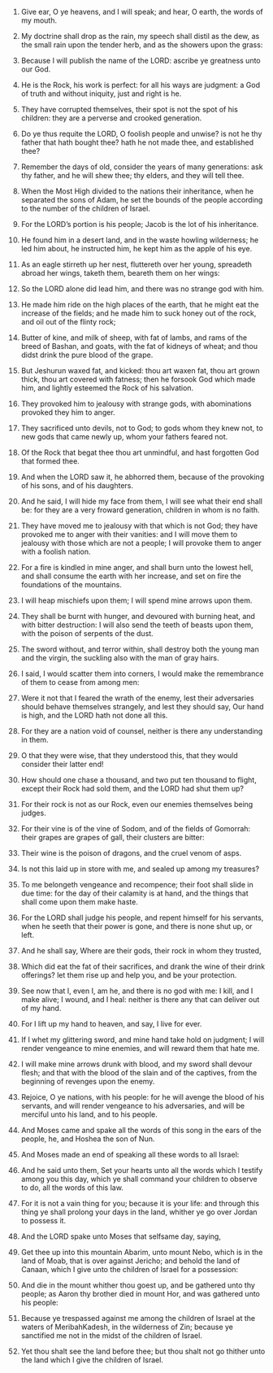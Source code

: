 1. Give ear, O ye heavens, and I will speak; and hear, O earth, the
words of my mouth.

2. My doctrine shall drop as the rain, my speech shall distil as the
dew, as the small rain upon the tender herb, and as the showers upon
the grass:

3. Because I will publish the name of the LORD: ascribe
ye greatness unto our God.

4. He is the Rock, his work is perfect: for all his ways are
judgment: a God of truth and without iniquity, just and right is he.

5. They have corrupted themselves, their spot is not the spot of his
children: they are a perverse and crooked generation.

6. Do ye thus requite the LORD, O foolish people and unwise? is not
he thy father that hath bought thee? hath he not made thee, and
established thee?

7. Remember the days of old, consider the years
of many generations: ask thy father, and he will shew thee; thy
elders, and they will tell thee.

8. When the Most High divided to the nations their inheritance, when
he separated the sons of Adam, he set the bounds of the people
according to the number of the children of Israel.

9. For the LORD’s portion is his people; Jacob is the lot of his
inheritance.

10. He found him in a desert land, and in the waste howling
wilderness; he led him about, he instructed him, he kept him as the
apple of his eye.

11. As an eagle stirreth up her nest, fluttereth over her young,
spreadeth abroad her wings, taketh them, beareth them on her wings:

12. So the LORD alone did lead him, and there was no strange god
with him.

13. He made him ride on the high places of the earth, that he might
eat the increase of the fields; and he made him to suck honey out of
the rock, and oil out of the flinty rock;

14. Butter of kine, and
milk of sheep, with fat of lambs, and rams of the breed of Bashan, and
goats, with the fat of kidneys of wheat; and thou didst drink the pure
blood of the grape.

15. But Jeshurun waxed fat, and kicked: thou art waxen fat, thou art
grown thick, thou art covered with fatness; then he forsook God which
made him, and lightly esteemed the Rock of his salvation.

16. They provoked him to jealousy with strange gods, with
abominations provoked they him to anger.

17. They sacrificed unto devils, not to God; to gods whom they knew
not, to new gods that came newly up, whom your fathers feared not.

18. Of the Rock that begat thee thou art unmindful, and hast
forgotten God that formed thee.

19. And when the LORD saw it, he abhorred them, because of the
provoking of his sons, and of his daughters.

20. And he said, I will hide my face from them, I will see what
their end shall be: for they are a very froward generation, children
in whom is no faith.

21. They have moved me to jealousy with that which is not God; they
have provoked me to anger with their vanities: and I will move them to
jealousy with those which are not a people; I will provoke them to
anger with a foolish nation.

22. For a fire is kindled in mine anger, and shall burn unto the
lowest hell, and shall consume the earth with her increase, and set on
fire the foundations of the mountains.

23. I will heap mischiefs upon them; I will spend mine arrows upon
them.

24. They shall be burnt with hunger, and devoured with burning heat,
and with bitter destruction: I will also send the teeth of beasts upon
them, with the poison of serpents of the dust.

25. The sword without, and terror within, shall destroy both the
young man and the virgin, the suckling also with the man of gray
hairs.

26. I said, I would scatter them into corners, I would make the
remembrance of them to cease from among men:

27. Were it not that I
feared the wrath of the enemy, lest their adversaries should behave
themselves strangely, and lest they should say, Our hand is high, and
the LORD hath not done all this.

28. For they are a nation void of counsel, neither is there any
understanding in them.

29. O that they were wise, that they understood this, that they
would consider their latter end!

30. How should one chase a
thousand, and two put ten thousand to flight, except their Rock had
sold them, and the LORD had shut them up?

31. For their rock is not
as our Rock, even our enemies themselves being judges.

32. For their vine is of the vine of Sodom, and of the fields of
Gomorrah: their grapes are grapes of gall, their clusters are bitter:

33. Their wine is the poison of dragons, and the cruel venom of
asps.

34. Is not this laid up in store with me, and sealed up among my
treasures?

35. To me belongeth vengeance and recompence; their foot
shall slide in due time: for the day of their calamity is at hand, and
the things that shall come upon them make haste.

36. For the LORD shall judge his people, and repent himself for his
servants, when he seeth that their power is gone, and there is none
shut up, or left.

37. And he shall say, Where are their gods, their rock in whom they
trusted,

38. Which did eat the fat of their sacrifices, and drank
the wine of their drink offerings? let them rise up and help you, and
be your protection.

39. See now that I, even I, am he, and there is no god with me: I
kill, and I make alive; I wound, and I heal: neither is there any that
can deliver out of my hand.

40. For I lift up my hand to heaven, and say, I live for ever.

41. If I whet my glittering sword, and mine hand take hold on
judgment; I will render vengeance to mine enemies, and will reward
them that hate me.

42. I will make mine arrows drunk with blood, and my sword shall
devour flesh; and that with the blood of the slain and of the
captives, from the beginning of revenges upon the enemy.

43. Rejoice, O ye nations, with his people: for he will avenge the
blood of his servants, and will render vengeance to his adversaries,
and will be merciful unto his land, and to his people.

44. And Moses came and spake all the words of this song in the ears
of the people, he, and Hoshea the son of Nun.

45. And Moses made an end of speaking all these words to all Israel:

46. And he said unto them, Set your hearts unto all the words which
I testify among you this day, which ye shall command your children to
observe to do, all the words of this law.

47. For it is not a vain thing for you; because it is your life: and
through this thing ye shall prolong your days in the land, whither ye
go over Jordan to possess it.

48. And the LORD spake unto Moses that selfsame day, saying,

49. Get thee up into this mountain Abarim, unto mount Nebo, which is in
the land of Moab, that is over against Jericho; and behold the land of
Canaan, which I give unto the children of Israel for a possession:

50. And die in the mount whither thou goest up, and be gathered unto
thy people; as Aaron thy brother died in mount Hor, and was gathered
unto his people:

51. Because ye trespassed against me among the
children of Israel at the waters of MeribahKadesh, in the wilderness
of Zin; because ye sanctified me not in the midst of the children of
Israel.

52. Yet thou shalt see the land before thee; but thou shalt not go
thither unto the land which I give the children of Israel.